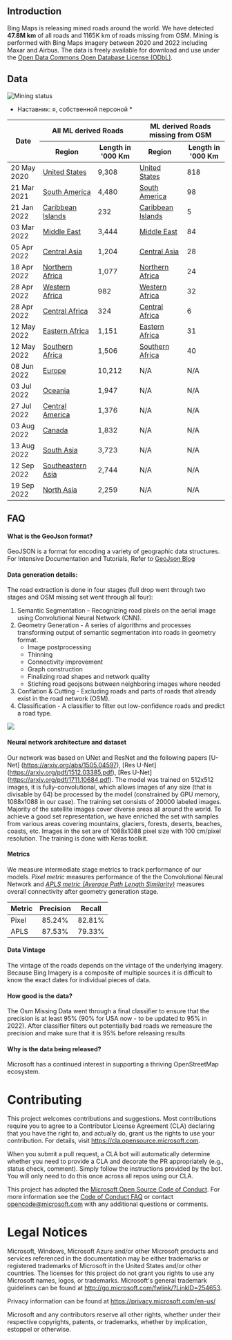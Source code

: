 Introduction
-------------------
Bing Maps is releasing mined roads around the world. We have detected <b>47.8M km</b> of all roads and 1165K km of roads missing from OSM. Mining is performed with Bing Maps imagery between 2020 and 2022 including Maxar and Airbus. The data is freely available for download and use under the [Open Data Commons Open Database License (ODbL)](https://opendatacommons.org/licenses/odbl/).

## Data

<!--![Mining status](images/mining-status.png)-->
![Mining status](images/RoadLengthByQuadkey_basemap-10-Full.png)
* Наставник: я, собственной персоной *
<!---
| Date          | Region   | Length in '000 Km   |
:----------------:|:------------:|:---------:
| 20 May 2020 | [United States](https://usaminedroads.blob.core.windows.net/road-detections/USA.zip) | 9,308 |
| 21 Mar 2021 | [South America](https://usaminedroads.blob.core.windows.net/road-detections/SouthAmerica-Full.zip) | 4,480 |
| 21 Jan 2022 | [Caribbean Islands](https://usaminedroads.blob.core.windows.net/road-detections/CaribbeanIslands-Full.zip) | 232 |
| 03 Mar 2022 | [Middle East](https://usaminedroads.blob.core.windows.net/road-detections/MiddleEast-Full.zip) | 3,444 |
| 05 Apr 2022 | [Central Asia](https://usaminedroads.blob.core.windows.net/road-detections/AsiaCenter-Full.zip) | 1,204 |
| 18 Apr 2022 | [Northern Africa](https://usaminedroads.blob.core.windows.net/road-detections/AfricaNorth-Full.zip) | 1,077 |
| 28 Apr 2022 | [Western Africa](https://usaminedroads.blob.core.windows.net/road-detections/AfricaWest-Full.zip) | 982 |
| 28 Apr 2022 | [Central Africa](https://usaminedroads.blob.core.windows.net/road-detections/AfricaCenter-Full.zip) | 324 |
| 12 May 2022 | [Eastern Africa](https://usaminedroads.blob.core.windows.net/road-detections/AfricaEast-Full.zip) | 1,151 |
| 12 May 2022 | [Southern Africa](https://usaminedroads.blob.core.windows.net/road-detections/AfricaSouth-Full.zip) | 1,506 |
| 08 Jun 2022 | [Europe](https://usaminedroads.blob.core.windows.net/road-detections/Europe-Full.zip) | 10,212 |
| 03 Jul 2022 | [Oceania](https://usaminedroads.blob.core.windows.net/road-detections/Oceania-Full.zip) | 1,947 |
| 27 Jul 2022 | [Central America](https://usaminedroads.blob.core.windows.net/road-detections/AmericaCenter-Full.zip) | 1,376 |
| 03 Aug 2022 | [Canada](https://usaminedroads.blob.core.windows.net/road-detections/Canada-Full.zip) | 1,832 |
| 13 Aug 2022 | [South Asia](https://usaminedroads.blob.core.windows.net/road-detections/AsiaSouth-Full.zip) | 3,723 |
| 12 Sep 2022 | [Southeastern Asia](https://usaminedroads.blob.core.windows.net/road-detections/AsiaSouthEast-Full.zip) | 2,744 |
| 19 Sep 2022 | [North Asia](https://usaminedroads.blob.core.windows.net/road-detections/AsiaNorth-Full.zip) | 2,259 |
-->
<table>
    <thead>
        <tr>
	    <th colspan=1, rowspan=2>Date</th>
            <th colspan=2>All ML derived Roads</th>
            <th colspan=2>ML derived Roads missing from OSM</th>
        </tr>
	<tr>
            <th>Region</th> <th>Length in '000 Km</th>
	    <th>Region</th> <th>Length in '000 Km</th>
        </tr>
    </thead>
    <tbody>
		<tr>
			<td>20 May 2020</td>
			<td><a href="https://usaminedroads.blob.core.windows.net/road-detections/USA.zip">United States</a></td>
			<td>9,308</td>
			<td><a href="https://usaminedroads.blob.core.windows.net/road-detections/origUSA-PreMerge.zip">United States</a></td>
			<td>818</td>
		</tr>
		<tr>
			<td>21 Mar 2021</td>
			<td><a href="https://usaminedroads.blob.core.windows.net/road-detections/SouthAmerica-Full.zip">South America</a></td>
			<td>4,480</td>
			<td><a href="https://usaminedroads.blob.core.windows.net/road-detections/SouthAmerica-PreMerge.zip">South America</a></td>
			<td>98</td>
		</tr>
		<tr>
			<td>21 Jan 2022</td>
			<td><a href="https://usaminedroads.blob.core.windows.net/road-detections/CaribbeanIslands-Full.zip">Caribbean Islands</a></td>
			<td>232</td>
			<td><a href="https://usaminedroads.blob.core.windows.net/road-detections/CaribbeanIslands-PreMerge.zip">Caribbean Islands</a></td>
			<td>5</td>
		</tr>
		<tr>
			<td>03 Mar 2022</td>
			<td><a href="https://usaminedroads.blob.core.windows.net/road-detections/MiddleEast-Full.zip">Middle East</a></td>
			<td>3,444</td>
			<td><a href="https://usaminedroads.blob.core.windows.net/road-detections/MiddleEast-PreMerge.zip">Middle East</a></td>
			<td>84</td>
		</tr>
		<tr>
			<td> 05 Apr 2022</td>
			<td><a href="https://usaminedroads.blob.core.windows.net/road-detections/AsiaCenter-Full.zip">Central Asia</a></td>
			<td>1,204</td>
			<td><a href="https://usaminedroads.blob.core.windows.net/road-detections/AsiaCenter-PreMerge.zip">Central Asia</a></td>
			<td>28</td>
		</tr>
		<tr>
			<td>18 Apr 2022</td>
			<td><a href="https://usaminedroads.blob.core.windows.net/road-detections/AfricaNorth-Full.zip">Northern Africa</a></td>
			<td>1,077</td>
			<td><a href="https://usaminedroads.blob.core.windows.net/road-detections/AfricaNorth-PreMerge.zip">Northern Africa</a></td>
			<td>24</td>
		</tr>
		<tr>
			<td>28 Apr 2022</td>
			<td><a href="https://usaminedroads.blob.core.windows.net/road-detections/AfricaWest-Full.zip">Western Africa</a></td>
			<td>982</td>
			<td><a href="https://usaminedroads.blob.core.windows.net/road-detections/AfricaWest-PreMerge.zip">Western Africa</a></td>
			<td>32</td>
		</tr>
		<tr>
			<td>28 Apr 2022</td>
			<td><a href="https://usaminedroads.blob.core.windows.net/road-detections/AfricaCenter-Full.zip">Central Africa</a></td>
			<td>324</td>
			<td><a href="https://usaminedroads.blob.core.windows.net/road-detections/AfricaCenter-PreMerge.zip">Central Africa</a></td>
			<td>6</td>
		</tr>
		<tr>
			<td>12 May 2022</td>
			<td><a href="https://usaminedroads.blob.core.windows.net/road-detections/AfricaEast-Full.zip">Eastern Africa</a></td>
			<td>1,151</td>
			<td><a href="https://usaminedroads.blob.core.windows.net/road-detections/AfricaEast-PreMerge.zip">Eastern Africa</a></td>
			<td>31</td>
		</tr>
		<tr>
			<td>12 May 2022</td>
			<td><a href="https://usaminedroads.blob.core.windows.net/road-detections/AfricaSouth-Full.zip">Southern Africa</a></td>
			<td>1,506</td>
			<td><a href="https://usaminedroads.blob.core.windows.net/road-detections/AfricaSouth-PreMerge.zip">Southern Africa</a></td>
			<td>40</td>
		</tr>
		<tr>
			<td>08 Jun 2022</td>
			<td><a href="https://usaminedroads.blob.core.windows.net/road-detections/Europe-Full.zip">Europe</a></td>
			<td>10,212</td>
			<td>N/A</td>
			<td>N/A</td>
		</tr>
		<tr>
			<td>03 Jul 2022</td>
			<td><a href="https://usaminedroads.blob.core.windows.net/road-detections/Oceania-Full.zip">Oceania</a></td>
			<td>1,947</td>
			<td>N/A</td>
			<td>N/A</td>
		</tr>
		<tr>
			<td>27 Jul 2022</td>
			<td><a href="https://usaminedroads.blob.core.windows.net/road-detections/AmericaCenter-Full.zip">Central America</a></td>
			<td>1,376</td>
			<td>N/A</td>
			<td>N/A</td>
		</tr>
		<tr>
			<td>03 Aug 2022</td>
			<td><a href="https://usaminedroads.blob.core.windows.net/road-detections/Canada-Full.zip">Canada</a></td>
			<td>1,832</td>
			<td>N/A</td>
			<td>N/A</td>
		</tr>
		<tr>
			<td>13 Aug 2022</td>
			<td><a href="https://usaminedroads.blob.core.windows.net/road-detections/AsiaSouth-Full.zip">South Asia</a></td>
			<td>3,723</td>
			<td>N/A</td>
			<td>N/A</td>
		</tr>
		<tr>
			<td>12 Sep 2022</td>
			<td><a href="https://usaminedroads.blob.core.windows.net/road-detections/AsiaSouthEast-Full.zip">Southeastern Asia</a></td>
			<td>2,744</td>
			<td>N/A</td>
			<td>N/A</td>
		</tr>
		<tr>
			<td>19 Sep 2022</td>
			<td><a href="https://usaminedroads.blob.core.windows.net/road-detections/AsiaNorth-Full.zip">North Asia</a></td>
			<td>2,259</td>
			<td>N/A</td>
			<td>N/A</td>
		</tr>
	</tbody>
</table>

## FAQ

#### What is the GeoJson format?
GeoJSON is a format for encoding a variety of geographic data structures. 
For Intensive Documentation and Tutorials, Refer to [GeoJson Blog](http://geojson.org/)

#### Data generation details:
The road extraction is done in four stages (full drop went through two stages and OSM missing set went through all four):
1.	Semantic Segmentation – Recognizing road pixels on the aerial image using Convolutional Neural Network (CNN).
2.	Geometry Generation - A series of algorithms and processes transforming output of semantic segmentation into roads in geometry format.
    - Image postprocessing
    - Thinning
    - Connectivity improvement
    - Graph construction
    - Finalizing road shapes and network quality
    - Stiching road geojsons between neighboring images where needed
3.  Conflation & Cutting - Excluding roads and parts of roads that already exist in the road network (OSM).
4.  Classification - A classifier to filter out low-confidence roads and predict a road type.

![](/images/scheme.png)

#### Neural network architecture and dataset
Our network was based on UNet and ResNet and the following papers [U-Net] (https://arxiv.org/abs/1505.04597), [Res U-Net] (https://arxiv.org/pdf/1512.03385.pdf), [Res U-Net] (https://arxiv.org/pdf/1711.10684.pdf).
The model was trained on 512x512 images, it is fully-convolutional, which allows images of any size (that is divisable by 64) be processed by the model (constrained by GPU memory, 1088x1088 in our case). The training set consists of 20000 labeled images. Majority of the satellite images cover diverse areas all around the world. To achieve a good set representation, we have enriched the set with samples from various areas covering mountains, glaciers, forests, deserts, beaches, coasts, etc.
Images in the set are of 1088x1088 pixel size with 100 cm/pixel resolution. The training is done with Keras toolkit.

#### Metrics
We measure intermediate stage metrics to track performance of our models. <i>Pixel metric</i> measures performance of the the Convolutional Neural Network and <i><a href='https://medium.com/the-downlinq/spacenet-road-detection-and-routing-challenge-part-i-d4f59d55bfce'>APLS metric (Average Path Length Similarity)</a></i> measures overall connectivity after geometry generation stage.

| Metric        | Precision    | Recall    |
| ------------- |:-------------:|:-------------:|
|Pixel|85.24%|82.81%|
|APLS|87.53%|79.33%|

#### Data Vintage
The vintage of the roads depends on the vintage of the underlying imagery. Because Bing Imagery is a composite of multiple sources it is difficult to know the exact dates for individual pieces of data.

#### How good is the data?
The Osm Missing Data went through a final classifier to ensure that the precision is at least 95% (90% for USA now - to be updated to 95% in 2022). After classifier filters out potentially bad roads we remeasure the precision and make sure that it is 95% before releasing results

#### Why is the data being released?
Microsoft has a continued interest in supporting a thriving OpenStreetMap ecosystem.

# Contributing

This project welcomes contributions and suggestions.  Most contributions require you to agree to a
Contributor License Agreement (CLA) declaring that you have the right to, and actually do, grant us
the rights to use your contribution. For details, visit https://cla.opensource.microsoft.com.

When you submit a pull request, a CLA bot will automatically determine whether you need to provide
a CLA and decorate the PR appropriately (e.g., status check, comment). Simply follow the instructions
provided by the bot. You will only need to do this once across all repos using our CLA.

This project has adopted the [Microsoft Open Source Code of Conduct](https://opensource.microsoft.com/codeofconduct/).
For more information see the [Code of Conduct FAQ](https://opensource.microsoft.com/codeofconduct/faq/) or
contact [opencode@microsoft.com](mailto:opencode@microsoft.com) with any additional questions or comments.

# Legal Notices

Microsoft, Windows, Microsoft Azure and/or other Microsoft products and services referenced in the documentation
may be either trademarks or registered trademarks of Microsoft in the United States and/or other countries.
The licenses for this project do not grant you rights to use any Microsoft names, logos, or trademarks.
Microsoft's general trademark guidelines can be found at http://go.microsoft.com/fwlink/?LinkID=254653.

Privacy information can be found at https://privacy.microsoft.com/en-us/

Microsoft and any contributors reserve all other rights, whether under their respective copyrights, patents,
or trademarks, whether by implication, estoppel or otherwise.
